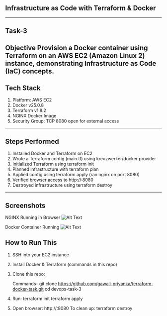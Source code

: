 ## Infrastructure as Code with Terraform & Docker
---
Task-3
---
Objective
Provision a Docker container using Terraform on an AWS EC2 (Amazon Linux 2) instance, demonstrating Infrastructure as Code (IaC) concepts.
---
## Tech Stack
1) Platform: AWS EC2
2) Docker v25.0.8
3) Terraform v1.8.2
4) NGINX Docker Image
5) Security Group: TCP 8080 open for external access
---
## Steps Performed
1) Installed Docker and Terraform on EC2
2) Wrote a Terraform config (main.tf) using kreuzwerker/docker provider
3) Initialized Terraform using terraform init
4) Planned infrastructure with terraform plan
5) Applied config using terraform apply (ran nginx on port 8080)
6) Verified browser access to http://<ec2-ip>:8080
7) Destroyed infrastructure using terraform destroy
 ---  
## Screenshots
NGINX Running in Browser
 ![Alt Text]()

Docker Container Running
 ![Alt Text]()

## How to Run This 
1) SSH into your EC2 instance
2) Install Docker & Terraform (commands in this repo)
3) Clone this repo:
   
   Commands-   git clone https://github.com/gawali-priyanka/terraform-docker-task.git
             cd devops-task-3
             
4) Run:
terraform init
terraform apply

5) Open browser: http://<ec2-ip>:8080
To clean up: terraform destroy
